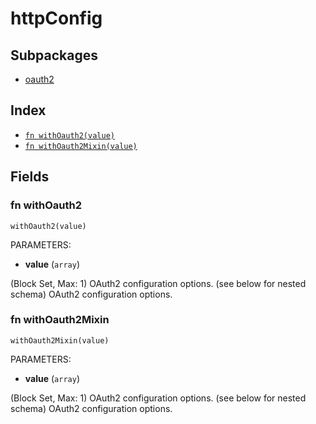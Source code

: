 # httpConfig



## Subpackages

* [oauth2](oauth2/index.md)

## Index

* [`fn withOauth2(value)`](#fn-withoauth2)
* [`fn withOauth2Mixin(value)`](#fn-withoauth2mixin)

## Fields

### fn withOauth2

```jsonnet
withOauth2(value)
```

PARAMETERS:

* **value** (`array`)

(Block Set, Max: 1) OAuth2 configuration options. (see below for nested schema)
OAuth2 configuration options.
### fn withOauth2Mixin

```jsonnet
withOauth2Mixin(value)
```

PARAMETERS:

* **value** (`array`)

(Block Set, Max: 1) OAuth2 configuration options. (see below for nested schema)
OAuth2 configuration options.